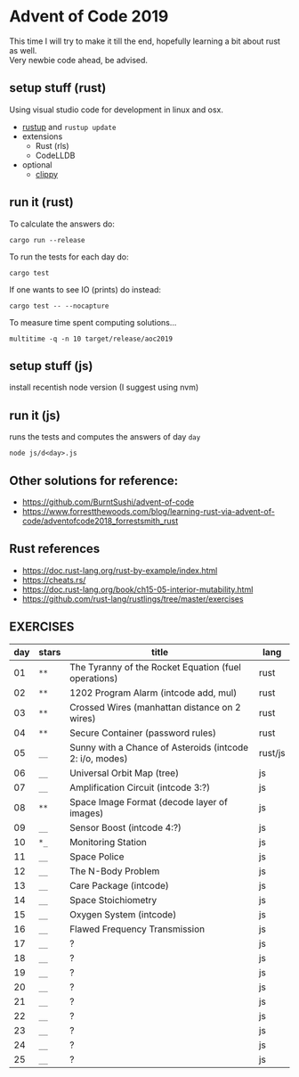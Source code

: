 # Advent of Code 2019

This time I will try to make it till the end, hopefully learning a bit about rust as well.  
Very newbie code ahead, be advised.

## setup stuff (rust)

Using visual studio code for development in linux and osx.

- [rustup](https://rustup.rs/) and `rustup update`
- extensions
  - Rust (rls)
  - CodeLLDB
- optional
  - [clippy](https://github.com/rust-lang/rust-clippy)

## run it (rust)

To calculate the answers do:

    cargo run --release

To run the tests for each day do:

    cargo test

If one wants to see IO (prints) do instead:

    cargo test -- --nocapture

To measure time spent computing solutions...

    multitime -q -n 10 target/release/aoc2019

## setup stuff (js)

install recentish node version (I suggest using nvm)

## run it (js)

runs the tests and computes the answers of day `day`

    node js/d<day>.js

## Other solutions for reference:

- <https://github.com/BurntSushi/advent-of-code>
- <https://www.forrestthewoods.com/blog/learning-rust-via-advent-of-code/adventofcode2018_forrestsmith_rust>

## Rust references

- <https://doc.rust-lang.org/rust-by-example/index.html>
- <https://cheats.rs/>
- <https://doc.rust-lang.org/book/ch15-05-interior-mutability.html>
- <https://github.com/rust-lang/rustlings/tree/master/exercises>

## EXERCISES

| day | stars | title                                                    | lang    |
| --- | ----- | -------------------------------------------------------- | ------- |
| 01  | `**`  | The Tyranny of the Rocket Equation (fuel operations)     | rust    |
| 02  | `**`  | 1202 Program Alarm (intcode add, mul)                    | rust    |
| 03  | `**`  | Crossed Wires (manhattan distance on 2 wires)            | rust    |
| 04  | `**`  | Secure Container (password rules)                        | rust    |
| 05  | `__`  | Sunny with a Chance of Asteroids (intcode 2: i/o, modes) | rust/js |
| 06  | `__`  | Universal Orbit Map (tree)                               | js      |
| 07  | `__`  | Amplification Circuit (intcode 3:?)                      | js      |
| 08  | `**`  | Space Image Format (decode layer of images)              | js      |
| 09  | `__`  | Sensor Boost (intcode 4:?)                               | js      |
| 10  | `*_`  | Monitoring Station                                       | js      |
| 11  | `__`  | Space Police                                             | js      |
| 12  | `__`  | The N-Body Problem                                       | js      |
| 13  | `__`  | Care Package (intcode)                                   | js      |
| 14  | `__`  | Space Stoichiometry                                      | js      |
| 15  | `__`  | Oxygen System (intcode)                                  | js      |
| 16  | `__`  | Flawed Frequency Transmission                            | js      |
| 17  | `__`  | ?                                                        | js      |
| 18  | `__`  | ?                                                        | js      |
| 19  | `__`  | ?                                                        | js      |
| 20  | `__`  | ?                                                        | js      |
| 21  | `__`  | ?                                                        | js      |
| 22  | `__`  | ?                                                        | js      |
| 23  | `__`  | ?                                                        | js      |
| 24  | `__`  | ?                                                        | js      |
| 25  | `__`  | ?                                                        | js      |

